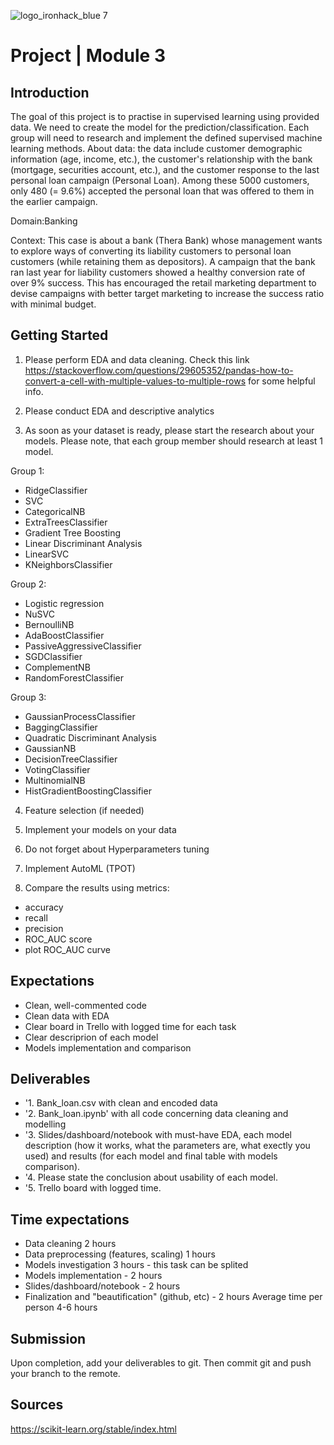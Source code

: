 
![logo_ironhack_blue 7](https://user-images.githubusercontent.com/23629340/40541063-a07a0a8a-601a-11e8-91b5-2f13e4e6b441.png)

# Project | Module 3


## Introduction

The goal of this project is to practise in supervised learning using provided data. We need to create the model for the prediction/classification. 
Each group will need to research and implement the defined supervised machine learning methods.
About data: 
 the data include customer demographic information (age, income, etc.), the customer's relationship with the bank (mortgage, securities account, etc.), and the customer response to the last personal loan campaign (Personal Loan). Among these 5000 customers, only 480 (= 9.6%) accepted the personal loan that was offered to them in the earlier campaign. 

Domain:Banking

Context:
This case is about a bank (Thera Bank) whose management wants to explore ways of converting its liability customers to personal loan customers (while retaining them as depositors). A campaign that the bank ran last year for liability customers showed a healthy conversion rate of over 9% success. This has encouraged the retail marketing department to devise campaigns with better target marketing to increase the success ratio with minimal budget.

## Getting Started

1. Please perform EDA and data cleaning.
Check this link https://stackoverflow.com/questions/29605352/pandas-how-to-convert-a-cell-with-multiple-values-to-multiple-rows for some helpful info.

2. Please conduct EDA and descriptive analytics

3. As soon as your dataset is ready, please start the research about your models. Please note, that each group member should research at least 1 model.

Group 1:
- RidgeClassifier
- SVC
- CategoricalNB
- ExtraTreesClassifier
- Gradient Tree Boosting
- Linear Discriminant Analysis
- LinearSVC
- KNeighborsClassifier

Group 2:
- Logistic regression
- NuSVC
- BernoulliNB 
- AdaBoostClassifier
- PassiveAggressiveClassifier
- SGDClassifier
- ComplementNB
- RandomForestClassifier

Group 3:
- GaussianProcessClassifier
- BaggingClassifier
- Quadratic Discriminant Analysis
- GaussianNB
- DecisionTreeClassifier
- VotingClassifier
- MultinomialNB
- HistGradientBoostingClassifier 

4. Feature selection (if needed)

5. Implement your models on your data

6. Do not forget about Hyperparameters tuning
7. Implement AutoML (TPOT)

8. Compare the results using metrics:
- accuracy
- recall
- precision
- ROC_AUC score
- plot ROC_AUC curve

## Expectations

- Clean, well-commented code
- Clean data with EDA
- Clear board in Trello with logged time for each task
- Clear descriprion of each model
- Models implementation and comparison

## Deliverables

- '1. Bank_loan.csv with clean and encoded data
- '2. Bank_loan.ipynb' with all code concerning data cleaning and modelling
- '3. Slides/dashboard/notebook with must-have EDA, each model description (how it works, what the parameters are, what exectly you used) and results (for each model and final table with models comparison).
- '4. Please state the conclusion about usability of each model.
- '5. Trello board with logged time.

## Time expectations
- Data cleaning 2 hours 
- Data preprocessing (features, scaling) 1 hours
- Models investigation 3 hours - this task can be splited
- Models implementation - 2 hours
- Slides/dashboard/notebook - 2 hours
- Finalization and "beautification" (github, etc)  - 2 hours
Average time per person 4-6 hours


## Submission

Upon completion, add your deliverables to git. Then commit git and push your branch to the remote.

## Sources
https://scikit-learn.org/stable/index.html
